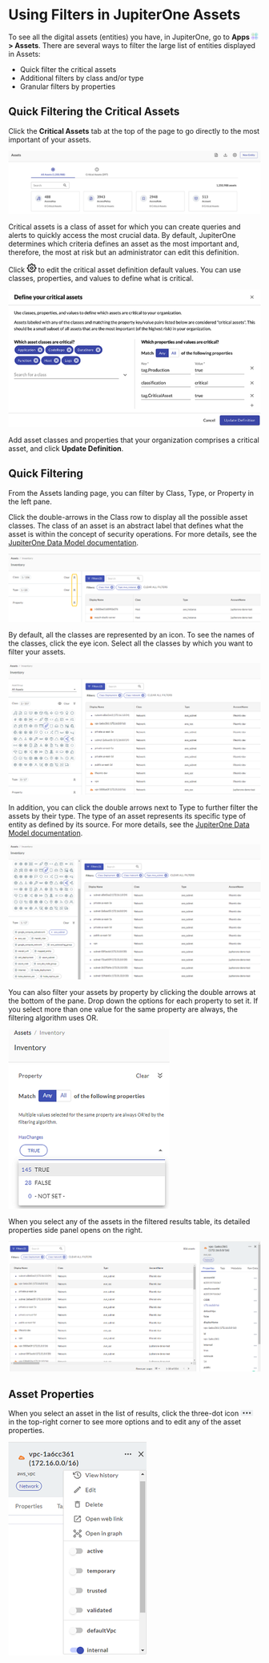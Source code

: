 # Using Filters in JupiterOne Assets

To see all the digital assets (entities) you have, in JupiterOne, go to **Apps ![](../assets/icons/apps.png) > Assets**. There are several ways to filter the large list of entities displayed in Assets:

- Quick filter the critical assets
- Additional filters by class and/or type
- Granular filters by properties

## Quick Filtering the Critical Assets

Click the **Critical Assets** tab at the top of the page to go directly to the most important of your assets.



![](../assets/assets-landing.png)

Critical assets is a class of asset for which you can create queries and alerts to quickly access the most crucial data. By default, JupiterOne determines which criteria defines an asset as the most important and, therefore, the most at risk but an administrator can edit this definition.

Click ![](../assets/icons/gear.png) to edit the critical asset definition default values. You can use classes, properties, and values to define what is critical.

![](../assets/asset-definition.png)

Add asset classes and properties that your organization comprises a critical asset, and click **Update Definition**.

## Quick Filtering

From the Assets landing page, you can filter by Class, Type, or Property in the left pane.

Click the double-arrows in the Class row to display all the possible asset classes. The class of an asset is an abstract label that defines what the asset is within the concept of security operations. For more details, see the [JupiterOne Data Model documentation](../jupiterOne-data-model/jupiterone-data-model.md).


![](../assets/asset-quick-filter-type.png)


By default, all the classes are represented by an icon. To see the names of the classes, click the eye icon. Select all the classes by which you want to filter your assets.


![](../assets/asset-classes.png)



In addition, you can click the double arrows next to Type to further filter the assets by their type. The type of an asset represents its specific type of entity as defined by its source. For more details, see the [JupiterOne Data Model documentation](../jupiterOne-data-model/jupiterone-data-model.md).



![](../assets/asset-quick-filter-class-expanded.png)



You can also filter your assets by property by clicking the double arrows at the bottom of the pane. Drop down the options for each property to set it. If you select more than one value for the same property are always, the filtering algorithm uses OR.

![](../assets/assets-filter-property.png) 



When you select any of the assets in the filtered results table, its detailed properties side panel opens on the right.

![](../assets/asset-selected-entity-properties.png)

## Asset Properties

When you select an asset in the list of results, click the three-dot icon  ![](../assets/icons/assets-more.png)  in the top-right corner to see more options and to edit any of the asset properties.


![](../assets/asset-property-filter-select.png) 